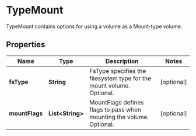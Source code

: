 

# TypeMount

TypeMount contains options for using a volume as a Mount-type volume.

## Properties

| Name | Type | Description | Notes |
|------------ | ------------- | ------------- | -------------|
|**fsType** | **String** | FsType specifies the filesystem type for the mount volume. Optional. |  [optional] |
|**mountFlags** | **List&lt;String&gt;** | MountFlags defines flags to pass when mounting the volume. Optional. |  [optional] |



